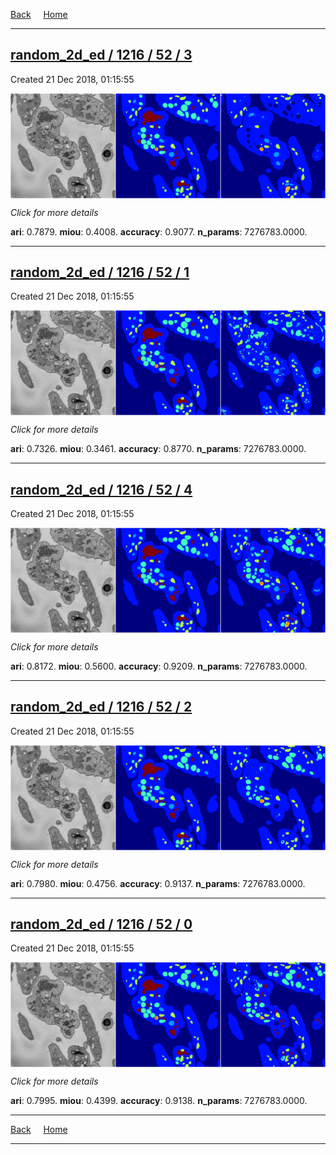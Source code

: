 
[Back](..)&nbsp;&nbsp;&nbsp;&nbsp;&nbsp;[Home](https://leapmanlab.github.io/snapshots)

---

<div class="summary"><a href="3"><h2>random_2d_ed / 1216 / 52 / 3</h2></a><p>Created 21 Dec 2018, 01:15:55
</p><a href="3"><img src="3/media/summary.png" align="center"></a><p>
<i>Click for more details</i>
</p></div>

**ari**: 0.7879. **miou**: 0.4008. **accuracy**: 0.9077. **n_params**: 7276783.0000. 

---

<div class="summary"><a href="1"><h2>random_2d_ed / 1216 / 52 / 1</h2></a><p>Created 21 Dec 2018, 01:15:55
</p><a href="1"><img src="1/media/summary.png" align="center"></a><p>
<i>Click for more details</i>
</p></div>

**ari**: 0.7326. **miou**: 0.3461. **accuracy**: 0.8770. **n_params**: 7276783.0000. 

---

<div class="summary"><a href="4"><h2>random_2d_ed / 1216 / 52 / 4</h2></a><p>Created 21 Dec 2018, 01:15:55
</p><a href="4"><img src="4/media/summary.png" align="center"></a><p>
<i>Click for more details</i>
</p></div>

**ari**: 0.8172. **miou**: 0.5600. **accuracy**: 0.9209. **n_params**: 7276783.0000. 

---

<div class="summary"><a href="2"><h2>random_2d_ed / 1216 / 52 / 2</h2></a><p>Created 21 Dec 2018, 01:15:55
</p><a href="2"><img src="2/media/summary.png" align="center"></a><p>
<i>Click for more details</i>
</p></div>

**ari**: 0.7980. **miou**: 0.4756. **accuracy**: 0.9137. **n_params**: 7276783.0000. 

---

<div class="summary"><a href="0"><h2>random_2d_ed / 1216 / 52 / 0</h2></a><p>Created 21 Dec 2018, 01:15:55
</p><a href="0"><img src="0/media/summary.png" align="center"></a><p>
<i>Click for more details</i>
</p></div>

**ari**: 0.7995. **miou**: 0.4399. **accuracy**: 0.9138. **n_params**: 7276783.0000. 

---

[Back](..)&nbsp;&nbsp;&nbsp;&nbsp;&nbsp;[Home](https://leapmanlab.github.io/snapshots)

---